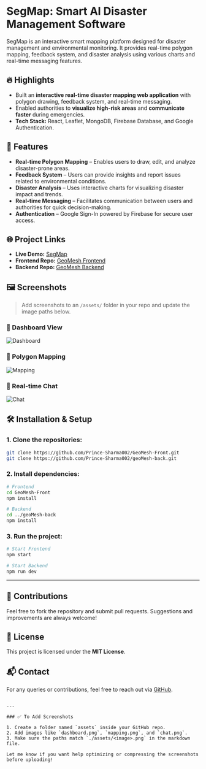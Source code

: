 
# SegMap: Smart AI Disaster Management Software

SegMap is an interactive smart mapping platform designed for disaster management and environmental monitoring. It provides real-time polygon mapping, feedback system, and disaster analysis using various charts and real-time messaging features.

## 🔥 Highlights
- Built an **interactive real-time disaster mapping web application** with polygon drawing, feedback system, and real-time messaging.
- Enabled authorities to **visualize high-risk areas** and **communicate faster** during emergencies.
- **Tech Stack:** React, Leaflet, MongoDB, Firebase Database, and Google Authentication.

## 🚀 Features
- **Real-time Polygon Mapping** – Enables users to draw, edit, and analyze disaster-prone areas.
- **Feedback System** – Users can provide insights and report issues related to environmental conditions.
- **Disaster Analysis** – Uses interactive charts for visualizing disaster impact and trends.
- **Real-time Messaging** – Facilitates communication between users and authorities for quick decision-making.
- **Authentication** – Google Sign-In powered by Firebase for secure user access.

## 🌐 Project Links
- **Live Demo:** [SegMap](https://geo-mesh-front.vercel.app/map)
- **Frontend Repo:** [GeoMesh Frontend](https://github.com/Prince-Sharma002/GeoMesh-Front)
- **Backend Repo:** [GeoMesh Backend](https://github.com/Prince-Sharma002/geoMesh-back)

## 🖼️ Screenshots

> Add screenshots to an `/assets/` folder in your repo and update the image paths below.

### 📌 Dashboard View
![Dashboard](./assets/dashboard.png)

### 📌 Polygon Mapping
![Mapping](./assets/mapping.png)

### 📌 Real-time Chat
![Chat](./assets/chat.png)




## 🛠 Installation & Setup

### 1. Clone the repositories:
```bash
git clone https://github.com/Prince-Sharma002/GeoMesh-Front.git
git clone https://github.com/Prince-Sharma002/geoMesh-back.git
````

### 2. Install dependencies:

```bash
# Frontend
cd GeoMesh-Front
npm install

# Backend
cd ../geoMesh-back
npm install
```

### 3. Run the project:

```bash
# Start Frontend
npm start

# Start Backend
npm run dev
```

---

## 🤝 Contributions

Feel free to fork the repository and submit pull requests. Suggestions and improvements are always welcome!

## 📄 License

This project is licensed under the **MIT License**.

## 📬 Contact

For any queries or contributions, feel free to reach out via [GitHub](https://github.com/Prince-Sharma002).

```

---

### ✅ To Add Screenshots

1. Create a folder named `assets` inside your GitHub repo.
2. Add images like `dashboard.png`, `mapping.png`, and `chat.png`.
3. Make sure the paths match `./assets/<image>.png` in the markdown file.

Let me know if you want help optimizing or compressing the screenshots before uploading!
```

